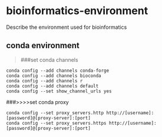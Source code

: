 # bioinformatics-environment
Describe the environment used for bioinformatics

## conda environment
>###set conda channels
```
conda config --add channels conda-forge
conda config --add channels bioconda
conda config --add channels r
conda config --add channels default
conda config --set show_channel_urls yes
```
###>>>>set conda proxy
```
conda config --set proxy_servers.http http://[username]:[password]@[proxy-server]:[port]
conda config --set proxy_servers.https http://[username]:[password]@[proxy-server]:[port]
```

